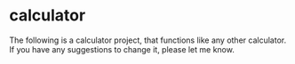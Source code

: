 # calculator
The following is a calculator project, that functions like any other calculator. If you have any suggestions to change it, please let me know. 